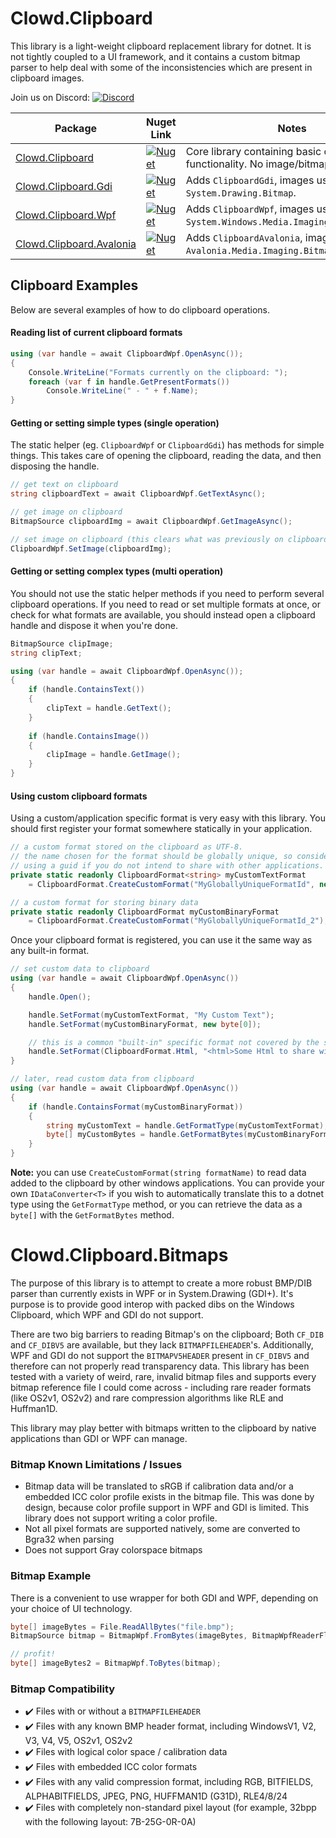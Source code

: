 

# Clowd.Clipboard
This library is a light-weight clipboard replacement library for dotnet. It is not tightly coupled to a UI framework, and it contains a custom bitmap parser to help deal with some of the inconsistencies which are present in clipboard images.

Join us on Discord: [![Discord](https://img.shields.io/discord/767856501477343282?style=flat-square&color=purple)](https://discord.gg/M6he8ZPAAJ)



| **Package**                                                  | **Nuget Link**                                               | **Notes**                                                    |
| ------------------------------------------------------------ | ------------------------------------------------------------ | ------------------------------------------------------------ |
| [Clowd.Clipboard](https://www.nuget.org/packages/Clowd.Clipboard) | [![Nuget](https://img.shields.io/nuget/v/Clowd.Clipboard?style=flat-square)](https://www.nuget.org/packages/Clowd.Clipboard/) | Core library containing basic clipboard functionality. No image/bitmap support. |
| [Clowd.Clipboard.Gdi](https://www.nuget.org/packages/Clowd.Clipboard.Gdi) | [![Nuget](https://img.shields.io/nuget/v/Clowd.Clipboard.Gdi?style=flat-square)](https://www.nuget.org/packages/Clowd.Clipboard.Gdi/) | Adds `ClipboardGdi`, images using `System.Drawing.Bitmap`.   |
| [Clowd.Clipboard.Wpf](https://www.nuget.org/packages/Clowd.Clipboard.Wpf) | [![Nuget](https://img.shields.io/nuget/v/Clowd.Clipboard.Wpf?style=flat-square)](https://www.nuget.org/packages/Clowd.Clipboard.Wpf/) | Adds `ClipboardWpf`, images using `System.Windows.Media.Imaging.BitmapSource`. |
| [Clowd.Clipboard.Avalonia](https://www.nuget.org/packages/Clowd.Clipboard.Avalonia) | [![Nuget](https://img.shields.io/nuget/v/Clowd.Clipboard.Avalonia?style=flat-square)](https://www.nuget.org/packages/Clowd.Clipboard.Avalonia/) | Adds `ClipboardAvalonia`, images using `Avalonia.Media.Imaging.Bitmap`. |



## Clipboard Examples

Below are several examples of how to do clipboard operations.

#### Reading list of current clipboard formats

```cs
using (var handle = await ClipboardWpf.OpenAsync());
{
    Console.WriteLine("Formats currently on the clipboard: ");
    foreach (var f in handle.GetPresentFormats())
        Console.WriteLine(" - " + f.Name);
}
```



#### Getting or setting simple types (single operation)

The static helper (eg. `ClipboardWpf` or `ClipboardGdi`) has methods for simple things. This takes care of opening the clipboard, reading the data, and then disposing the handle.

```cs
// get text on clipboard
string clipboardText = await ClipboardWpf.GetTextAsync();

// get image on clipboard
BitmapSource clipboardImg = await ClipboardWpf.GetImageAsync();

// set image on clipboard (this clears what was previously on clipboard)
ClipboardWpf.SetImage(clipboardImg);
```



#### Getting or setting complex types (multi operation)

You should not use the static helper methods if you need to perform several clipboard operations. If you need to read or set multiple formats at once, or check for what formats are available, you should instead open a clipboard handle and dispose it when you're done.

```cs
BitmapSource clipImage;
string clipText;

using (var handle = await ClipboardWpf.OpenAsync());
{
    if (handle.ContainsText()) 
    {
        clipText = handle.GetText();
    }
    
    if (handle.ContainsImage())
    {
        clipImage = handle.GetImage();
    }
}
```



#### Using custom clipboard formats

Using a custom/application specific format is very easy with this library. You should first register your format somewhere statically in your application.

```cs
// a custom format stored on the clipboard as UTF-8. 
// the name chosen for the format should be globally unique, so consider
// using a guid if you do not intend to share with other applications.
private static readonly ClipboardFormat<string> myCustomTextFormat 
    = ClipboardFormat.CreateCustomFormat("MyGloballyUniqueFormatId", new TextUtf8());

// a custom format for storing binary data
private static readonly ClipboardFormat myCustomBinaryFormat 
    = ClipboardFormat.CreateCustomFormat("MyGloballyUniqueFormatId_2");
```

Once your clipboard format is registered, you can use it the same way as any built-in format.

```csharp
// set custom data to clipboard
using (var handle = await ClipboardWpf.OpenAsync())
{
    handle.Open();

    handle.SetFormat(myCustomTextFormat, "My Custom Text");
    handle.SetFormat(myCustomBinaryFormat, new byte[0]);

    // this is a common "built-in" specific format not covered by the simple functions such as "GetText".
    handle.SetFormat(ClipboardFormat.Html, "<html>Some Html to share with other applications</html>");
}

// later, read custom data from clipboard
using (var handle = await ClipboardWpf.OpenAsync())
{
    if (handle.ContainsFormat(myCustomBinaryFormat)) 
    {
        string myCustomText = handle.GetFormatType(myCustomTextFormat);
    	byte[] myCustomBytes = handle.GetFormatBytes(myCustomBinaryFormat);  
    }
}
```

**Note:** you can use `CreateCustomFormat(string formatName)` to read data added to the clipboard by other windows applications. You can provide your own `IDataConverter<T>` if you wish to automatically translate this to a dotnet type using the `GetFormatType` method, or you can retrieve the data as a `byte[]` with the `GetFormatBytes` method.



# Clowd.Clipboard.Bitmaps

The purpose of this library is to attempt to create a more robust BMP/DIB parser than currently exists in WPF or in System.Drawing (GDI+). It's purpose is to provide good interop with packed dibs on the Windows Clipboard, which WPF and GDI do not support.

There are two big barriers to reading Bitmap's on the clipboard; Both `CF_DIB` and `CF_DIBV5` are available, but they lack `BITMAPFILEHEADER`'s. Additionally, WPF and GDI do not support the `BITMAPV5HEADER` present in `CF_DIBV5` and therefore can not properly read transparency data. This library has been tested with a variety of weird, rare, invalid bitmap files and supports every bitmap reference file I could come across - including rare reader formats (like OS2v1, OS2v2) and rare compression algorithms like RLE and Huffman1D.

This library may play better with bitmaps written to the clipboard by native applications than GDI or WPF can manage.

### Bitmap Known Limitations / Issues
 - Bitmap data will be translated to sRGB if calibration data and/or a embedded ICC color profile exists in the bitmap file. This was done by design, because color profile support in WPF and GDI is limited. This library does not support writing a color profile.
 - Not all pixel formats are supported natively, some are converted to Bgra32 when parsing
 - Does not support Gray colorspace bitmaps

### Bitmap Example
There is a convenient to use wrapper for both GDI and WPF, depending on your choice of UI technology.
```cs
byte[] imageBytes = File.ReadAllBytes("file.bmp");
BitmapSource bitmap = BitmapWpf.FromBytes(imageBytes, BitmapWpfReaderFlags.PreserveInvalidAlphaChannel);

// profit!
byte[] imageBytes2 = BitmapWpf.ToBytes(bitmap);
```

### Bitmap Compatibility

 - :heavy_check_mark: Files with or without a `BITMAPFILEHEADER`
 - :heavy_check_mark: Files with any known BMP header format, including WindowsV1, V2, V3, V4, V5, OS2v1, OS2v2
 - :heavy_check_mark: Files with logical color space / calibration data
 - :heavy_check_mark: Files with embedded ICC color formats
 - :heavy_check_mark: Files with any valid compression format, including RGB, BITFIELDS, ALPHABITFIELDS, JPEG, PNG, HUFFMAN1D (G31D), RLE4/8/24
 - :heavy_check_mark: Files with completely non-standard pixel layout (for example, 32bpp with the following layout: 7B-25G-0R-0A)
